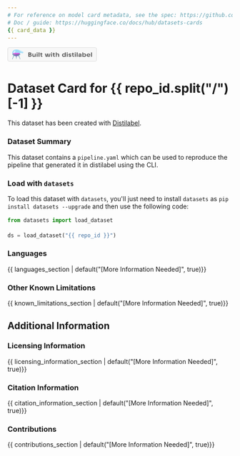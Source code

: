 ```yaml
---
# For reference on model card metadata, see the spec: https://github.com/huggingface/hub-docs/blob/main/datasetcard.md?plain=1
# Doc / guide: https://huggingface.co/docs/hub/datasets-cards
{{ card_data }}
---
```


<p align="left">
  <a href="https://github.com/argilla-io/distilabel">
    <img src="https://raw.githubusercontent.com/argilla-io/distilabel/main/docs/assets/distilabel-badge-light.png" alt="Built with Distilabel" width="200" height="32"/>
  </a>
</p>

# Dataset Card for {{ repo_id.split("/")[-1] }}

This dataset has been created with [Distilabel](https://distilabel.argilla.io/).

### Dataset Summary

This dataset contains a `pipeline.yaml` which can be used to reproduce the pipeline that generated it in distilabel using the CLI.

### Load with `datasets`

To load this dataset with `datasets`, you'll just need to install `datasets` as `pip install datasets --upgrade` and then use the following code:

```python
from datasets import load_dataset

ds = load_dataset("{{ repo_id }}")
```

### Languages

{{ languages_section | default("[More Information Needed]", true)}}

<!-- ## Dataset Structure

TODO: Include a sample record per configuration

### Sample record

An example of a record looks like the following:

```json
{{ huggingface_record | tojson(indent=4) }}
``` -->

### Other Known Limitations

{{ known_limitations_section | default("[More Information Needed]", true)}}

## Additional Information

### Licensing Information

{{ licensing_information_section | default("[More Information Needed]", true)}}

### Citation Information

{{ citation_information_section | default("[More Information Needed]", true)}}

### Contributions

{{ contributions_section | default("[More Information Needed]", true)}}